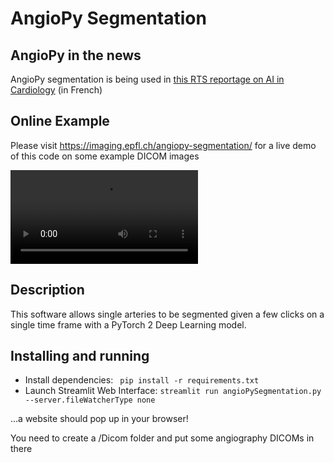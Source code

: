 # AngioPy Segmentation

## AngioPy in the news
AngioPy segmentation is being used in [this RTS reportage on AI in Cardiology](https://www.rts.ch/play/tv/19h30/video/lia-fait-irruption-en-cardiologie-et-redefinit-le-role-des-medecins?urn=urn:rts:video:15479233) (in French)

## Online Example
Please visit https://imaging.epfl.ch/angiopy-segmentation/ for a live demo of this code on some example DICOM images

![](illustration.mp4)

## Description
This software allows single arteries to be segmented given a few clicks on a single time frame with a PyTorch 2 Deep Learning model.

## Installing and running
 - Install dependencies: ` pip install -r requirements.txt`
 - Launch Streamlit Web Interface: `streamlit run angioPySegmentation.py --server.fileWatcherType none`

 ...a website should pop up in your browser!

 You need to create a /Dicom folder and put some angiography DICOMs in there
